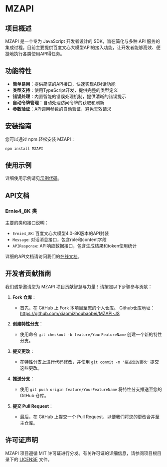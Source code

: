 # MZAPI

## 项目概述

MZAPI 是一个专为 JavaScript 开发者设计的 SDK，旨在简化与多种 API 服务的集成过程。目前主要提供百度文心大模型API的接入功能，让开发者能够高效、便捷地执行各类使用API得任务。

## 功能特性

- **简单易用**：提供简洁的API接口，快速实现AI对话功能
- **类型支持**：使用TypeScript开发，提供完整的类型定义
- **错误处理**：内置智能的错误处理机制，提供清晰的错误提示
- **自动令牌管理**：自动处理访问令牌的获取和刷新
- **参数验证**：API调用参数的自动验证，避免无效请求

## 安装指南

您可以通过 npm 轻松安装 MZAPI：

```bash
npm install MZAPI
```

## 使用示例

详细使用示例请见[示例代码](https://github.com/xiaomizhoubaobei/MZAPI/blob/master/JS/list.md)。

## API文档

### Ernie4_8K 类

主要的类和接口说明：

- `Ernie4_8K`: 百度文心大模型4.0-8K版本的API封装
- `Message`: 对话消息接口，包含role和content字段
- `APIResponse`: API响应数据接口，包含生成结果和token使用统计

详细的API文档请访问我们的[在线文档](https://api.mizhoubaobei.top)。

## 开发者贡献指南

我们诚挚邀请您为 MZAPI 项目贡献智慧与力量！请按照以下步骤参与贡献：

1. **Fork 仓库**：
   - 首先，在 GitHub 上 Fork 本项目至您的个人仓库。
   Github仓库地址：https://github.com/xiaomizhoubaobei/MZAPI-JS

2. **创建特性分支**：
   - 使用命令 `git checkout -b feature/YourFeatureName` 创建一个新的特性分支。

3. **提交更改**：
   - 在特性分支上进行代码修改，并使用 `git commit -m '描述您的更改'` 提交这些更改。

4. **推送分支**：
   - 使用 `git push origin feature/YourFeatureName` 将特性分支推送至您的 GitHub 仓库。

5. **提交 Pull Request**：
   - 最后，在 GitHub 上提交一个 Pull Request，以便我们将您的更改合并至主仓库。

## 许可证声明

MZAPI 项目遵循 MIT 许可证进行分发。有关许可证的详细信息，请参阅项目根目录下的 [LICENSE](LICENSE) 文件。